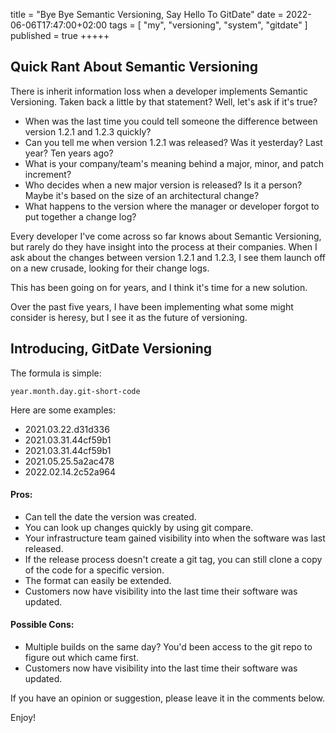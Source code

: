 title = "Bye Bye Semantic Versioning, Say Hello To GitDate"
date = 2022-06-06T17:47:00+02:00
tags = [
    "my",
    "versioning",
    "system",
    "gitdate"
]
published = true
+++++

## Quick Rant About Semantic Versioning

There is inherit information loss when a developer implements Semantic Versioning.
Taken back a little by that statement? Well, let's ask if it's true?

- When was the last time you could tell someone the difference between version 1.2.1 and 1.2.3 quickly?
- Can you tell me when version 1.2.1 was released? Was it yesterday? Last year? Ten years ago?
- What is your company/team's meaning behind a major, minor, and patch increment?
- Who decides when a new major version is released? Is it a person? Maybe it's based on the size of an architectural change?
- What happens to the version where the manager or developer forgot to put together a change log?

Every developer I've come across so far knows about Semantic Versioning, but rarely do they have insight into the process at their companies. When I ask about the changes between version 1.2.1 and 1.2.3, I see them launch off on a new crusade, looking for their change logs.

This has been going on for years, and I think it's time for a new solution.

Over the past five years, I have been implementing what some might consider is heresy, but I see it as the future of versioning.

## Introducing, GitDate Versioning

The formula is simple:

```
year.month.day.git-short-code
```

Here are some examples:

- 2021.03.22.d31d336
- 2021.03.31.44cf59b1
- 2021.03.31.44cf59b1
- 2021.05.25.5a2ac478
- 2022.02.14.2c52a964

#### Pros:
- Can tell the date the version was created.
- You can look up changes quickly by using git compare.
- Your infrastructure team gained visibility into when the software was last released.
- If the release process doesn't create a git tag, you can still clone a copy of the code for a specific version.
- The format can easily be extended.
- Customers now have visibility into the last time their software was updated.

#### Possible Cons:
- Multiple builds on the same day? You'd been access to the git repo to figure out which came first.
- Customers now have visibility into the last time their software was updated.

If you have an opinion or suggestion, please leave it in the comments below.

Enjoy!